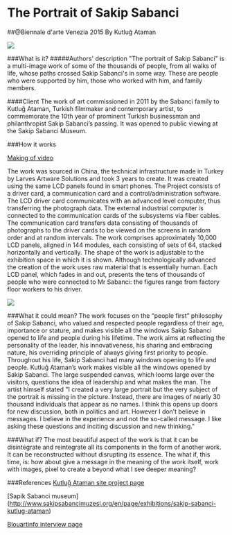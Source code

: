 # The Portrait of Sakip Sabanci 
##@Biennale d'arte Venezia 2015
By Kutluğ Ataman

![](http://canadianart.ca/wp-content/uploads/2015/05/Kutlug-Ataman-The-Portrait-of-Sakip-Sabanci.jpg) 

###What is it?
#####Authors' description
"The portrait of Sakip Sabanci" is a multi-image work of some of the thousands of people, from all walks of life, whose paths crossed Sakip Sabanci's in some way. These are people who were supported by him, those who worked with him, and family members. 

####Client 
The work of art commissioned in 2011 by the Sabanci family to Kutluğ Ataman, Turkish filmmaker and contemporary artist, to commemorate the 10th year of prominent Turkish businessman and philanthropist Sakip Sabanci’s passing. It was opened to public viewing at the Sakip Sabanci Museum. 

###How it works

[Making of video](https://vimeo.com/95980157)

The work was sourced in China, the technical infrastructure made in Turkey by Larves Artware Solutions and took 3 years to create. It was created using the same LCD panels found in smart phones.
The Project consists of a driver card, a communication card and a control/administration software. 
The LCD driver card communicates with an advanced level computer, thus transferring the photograph data. 
The external industrial computer is connected to the communication cards of the subsystems via fiber cables. 
The communication card transfers data consisting of thousands of photographs to the driver cards to be viewed on the screens in random order and
at random intervals. 
The work comprises approximately 10,000 LCD panels, aligned in 144 modules, each consisting of sets of 64, stacked horizontally and vertically.
The shape of the work is adjustable to the exhibition space in which it is shown.
Although technologically advanced the creation of the work uses raw material that is essentially human.
Each LCD panel, which fades in and out, presents the tens of thousands of people who were connected to Mr Sabanci: the figures range from factory floor workers to his driver. 

![](http://www.bespokemagazine.it/wp-content/uploads/2015/05/07-kutlug-ataman-the-portrait-of-sakip-sabanci.jpg) 

###What it could mean?
The work focuses on the “people first” philosophy of Sakip Sabanci, who valued and respected people regardless of their age, importance or stature, and makes visible all the windows Sakip Sabanci opened to life and people during his lifetime. 
The work aims at reflecting the personality of the leader, his innovativeness, his sharing and embracing nature, his overriding principle of always giving first priority to people. Throughout his life, Sakip Sabanci had many windows opening to life and people. 
Kutluğ Ataman’s work makes visible all the windows opened by Sakip Sabanci. The large suspended canvas, which looms large over the visitors, questions the idea of leadership and what makes the man.
The artist himself stated "I created a very large portrait but the very subject of the portrait is missing in the picture. Instead, there are images of nearly 30 thousand individuals that appear as no names. I think this opens up doors for new discussion, both in politics and art. However I don’t believe in messages. I believe in the experience and not the so-called message. I like asking these questions and inciting discussion and new thinking."

###What if? 
The most beautiful aspect of the work is that it can be disintegrate and reintegrate all its components in the form of another work. It can be reconstructed without disrupting its essence. 
The what if, this time, is: how about give a message in the meaning of the work itself, work with images, pixel to create a beyond what I see deeper meaning?

###References
[Kutluğ Ataman site project page](http://www.kutlugataman.com/site/artworks/work/254/)

[Sapik Sabanci museum] (http://www.sakipsabancimuzesi.org/en/page/exhibitions/sakip-sabanci-kutlug-ataman)

[Blouartinfo interview page](http://www.blouinartinfo.com/news/story/1159917/kutlug-ataman-on-the-portrait-of-sakip-sabanci-in-venice#)

